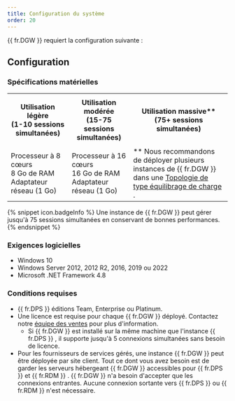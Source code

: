 ```yaml
---
title: Configuration du système
order: 20
---
```

{{ fr.DGW }} requiert la configuration suivante : 

## Configuration 

### Spécifications matérielles 

<table>
	<tr>
		<th>

Utilisation légère  
(1-10 sessions simultanées) 
		</th>
		<th>
Utilisation modérée  
(15-75 sessions simultanées) 
		</th>
		<th>
Utilisation massive**  
(75+ sessions simultanées) 
		</th>
	</tr>
	<tr>
		<td>
Processeur à 8 cœurs  
8 Go de RAM 
Adaptateur réseau (1 Go) 
		</td>
		<td>
Processeur à 16 cœurs  
16 Go de RAM 
Adaptateur réseau (1 Go) 
		</td>
		<td>
** Nous recommandons de déployer plusieurs instances de {{ fr.DGW }} dans une [Topologie de type équilibrage de charge](/fr/server/overview/topologies/) . 
		</td>
	</tr>
</table>

{% snippet icon.badgeInfo %} 
Une instance de {{ fr.DGW }} peut gérer jusqu'à 75 sessions simultanées en conservant de bonnes performances. 
{% endsnippet %}
 
### Exigences logicielles 

* Windows 10 
* Windows Server 2012, 2012 R2, 2016, 2019 ou 2022 
* Microsoft .NET Framework 4.8 

### Conditions requises 

* {{ fr.DPS }} éditions Team, Enterprise ou Platinum. 
* Une licence est requise pour chaque {{ fr.DGW }} déployé. Contactez notre [équipe des ventes](mailto:sales@devolutions.net) pour plus d'information. 
	* Si {{ fr.DGW }} est installé sur la même machine que l'instance {{ fr.DPS }} , il supporte jusqu'à 5 connexions simultanées sans besoin de licence. 
* Pour les fournisseurs de services gérés, une instance {{ fr.DGW }} peut être déployée par site client. Tout ce dont vous avez besoin est de garder les serveurs hébergeant {{ fr.DGW }} accessibles pour {{ fr.DPS }} et {{ fr.RDM }} . {{ fr.DGW }} n'a besoin d'accepter que les connexions entrantes. Aucune connexion sortante vers {{ fr.DPS }} ou {{ fr.RDM }} n'est nécessaire. 


